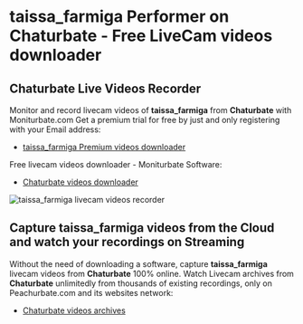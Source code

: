 # taissa_farmiga Performer on Chaturbate - Free LiveCam videos downloader

## Chaturbate Live Videos Recorder

Monitor and record livecam videos of **taissa_farmiga** from **Chaturbate** with Moniturbate.com
Get a premium trial for free by just and only registering with your Email address:
* [taissa_farmiga Premium videos downloader](https://moniturbate.com/request-demo-licence-key.html)

Free livecam videos downloader - Moniturbate Software:
* [Chaturbate videos downloader](https://moniturbate.com/moniturbate-download-software.html)

![taissa_farmiga livecam videos recorder](https://peachurnet.com/templates/moniturbate-software.png)


## Capture taissa_farmiga videos from the Cloud and watch your recordings on Streaming

Without the need of downloading a software, capture **taissa_farmiga** livecam videos from **Chaturbate** 100% online.
Watch Livecam archives from **Chaturbate** unlimitedly from thousands of existing recordings, only on Peachurbate.com and its websites network:
* [Chaturbate videos archives](https://peachurnet.com/)